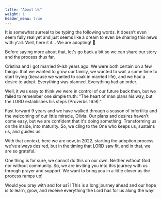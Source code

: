 ```yaml
---
title: "About Us"
weight: 1
header_menu: true
---
```


It is somewhat surreal to be typing the following words. It doesn’t even seem fully real yet and just seems like a dream to even be sharing this news with y'all. Well, here it it... We are adopting! 🎉

Before saying more about that, let's go back a bit so we can share our story and the process thus far.

Cristina and I got married 9-ish years ago. We were both certain on a few things: that we wanted to grow our family, we wanted to wait a some time to start trying (because we wanted to soak in married life), and we had a desire to adopt. Everything was planned. Everything had an order.

Well, it was easy to think we were in control of our future back then, but we failed to remember one simple truth: "The heart of man plans his way, but the LORD establishes his steps (Proverbs 16:9)."

Fast forward 9 years and we have walked through a season of infertility and the welcoming of our little miracle, Olivia. Our plans and desires haven't come easy, but we are confident that it's doing something. Transforming us on the inside, into maturity. So, we cling to the One who keeps us, sustains us, and guides us.

With that context, here we are now, in 2022, starting the adoption process we've always desired, but in the timing that LORD saw fit, and in that, we are so grateful.

One thing is for sure, we cannot do this on our own. Neither without God nor without community. So, we are inviting you into this journey with us through prayer and support. We want to bring you in a little closer as the process ramps up!

Would you pray with and for us?! This is a long journey ahead and our hope is to learn, grow, and receive everything the Lord has for us along the way!
